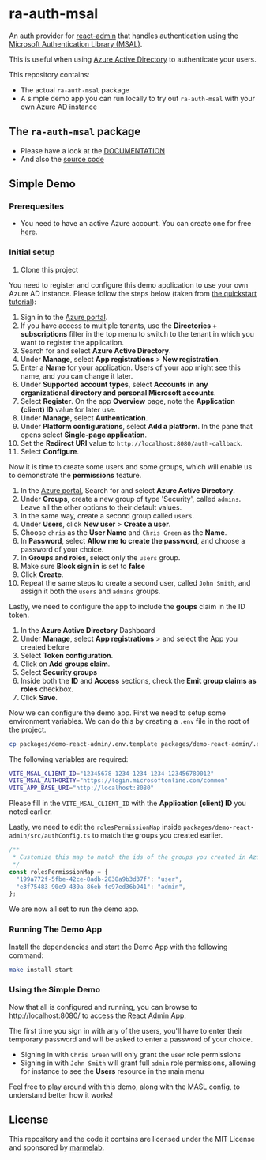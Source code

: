 # ra-auth-msal

An auth provider for [react-admin](https://github.com/marmelab/react-admin) that handles authentication using the [Microsoft Authentication Library (MSAL)](https://learn.microsoft.com/fr-fr/azure/active-directory/develop/msal-overview).

This is useful when using [Azure Active Directory](https://azure.microsoft.com/en-us/services/active-directory/) to authenticate your users.

This repository contains:

-   The actual `ra-auth-msal` package
-   A simple demo app you can run locally to try out `ra-auth-msal` with your own Azure AD instance

## The `ra-auth-msal` package

-   Please have a look at the [DOCUMENTATION](./packages/ra-auth-msal/Readme.md)
-   And also the [source code](https://github.com/marmelab/ra-auth-msal/tree/main/src/packages/ra-auth-msal)

## Simple Demo

### Prerequesites

-   You need to have an active Azure account. You can create one for free [here](https://azure.microsoft.com/free/).

### Initial setup

1. Clone this project

You need to register and configure this demo application to use your own Azure AD instance. Please follow the steps below (taken from [the quickstart tutorial](https://learn.microsoft.com/en-us/azure/active-directory/develop/single-page-app-quickstart?pivots=devlang-javascript#option-2-manual-register-and-manually-configure-your-application-and-code-sample)):

1. Sign in to the [Azure portal](https://portal.azure.com/).
1. If you have access to multiple tenants, use the **Directories + subscriptions** filter  in the top menu to switch to the tenant in which you want to register the application.
1. Search for and select **Azure Active Directory**.
1. Under **Manage**, select **App registrations** > **New registration**.
1. Enter a **Name** for your application. Users of your app might see this name, and you can change it later.
1. Under **Supported account types**, select **Accounts in any organizational directory and personal Microsoft accounts**.
1. Select **Register**. On the app **Overview** page, note the **Application (client) ID** value for later use.
1. Under **Manage**, select **Authentication**.
1. Under **Platform configurations**, select **Add a platform**. In the pane that opens select **Single-page application**.
1. Set the **Redirect URI** value to `http://localhost:8080/auth-callback`.
1. Select **Configure**.

Now it is time to create some users and some groups, which will enable us to demonstrate the **permissions** feature.

1. In the [Azure portal](https://portal.azure.com/), Search for and select **Azure Active Directory**.
1. Under **Groups**, create a new group of type 'Security', called `admins`. Leave all the other options to their default values.
1. In the same way, create a second group called `users`.
1. Under **Users**, click **New user** > **Create a user**.
1. Choose `chris` as the **User Name** and `Chris Green` as the **Name**.
1. In **Password**, select **Allow me to create the password**, and choose a password of your choice.
1. In **Groups and roles**, select only the `users` group.
1. Make sure **Block sign in** is set to **false**
1. Click **Create**.
1. Repeat the same steps to create a second user, called `John Smith`, and assign it both the `users` and `admins` groups.

Lastly, we need to configure the app to include the **goups** claim in the ID token.

1. In the **Azure Active Directory** Dashboard
1. Under **Manage**, select **App registrations** > and select the App you created before
1. Select **Token configuration**.
1. Click on **Add groups claim**.
1. Select **Security groups**
1. Inside both the **ID** and **Access** sections, check the **Emit group claims as roles** checkbox.
1. Click **Save**.

Now we can configure the demo app. First we need to setup some environment variables. We can do this by creating a `.env` file in the root of the project.

```sh
cp packages/demo-react-admin/.env.template packages/demo-react-admin/.env
```

The following variables are required:

```sh
VITE_MSAL_CLIENT_ID="12345678-1234-1234-1234-123456789012"
VITE_MSAL_AUTHORITY="https://login.microsoftonline.com/common"
VITE_APP_BASE_URI="http://localhost:8080"
```

Please fill in the `VITE_MSAL_CLIENT_ID` with the **Application (client) ID** you noted earlier.

Lastly, we need to edit the `rolesPermissionMap` inside `packages/demo-react-admin/src/authConfig.ts` to match the groups you created earlier.

```ts
/**
 * Customize this map to match the ids of the groups you created in Azure AD
 */
const rolesPermissionMap = {
  "199a772f-5fbe-42ce-8adb-2838a9b3d37f": "user",
  "e3f75483-90e9-430a-86eb-fe97ed36b941": "admin",
};
```

We are now all set to run the demo app.

### Running The Demo App

Install the dependencies and start the Demo App with the following command:

```sh
make install start
```

### Using the Simple Demo

Now that all is configured and running, you can browse to http://localhost:8080/ to access the React Admin App.

The first time you sign in with any of the users, you'll have to enter their temporary password and will be asked to enter a password of your choice.

-   Signing in with `Chris Green` will only grant the `user` role permissions
-   Signing in with `John Smith` will grant full `admin` role permissions, allowing for instance to see the **Users** resource in the main menu

Feel free to play around with this demo, along with the MASL config, to understand better how it works!

## License

This repository and the code it contains are licensed under the MIT License and sponsored by [marmelab](https://marmelab.com).
